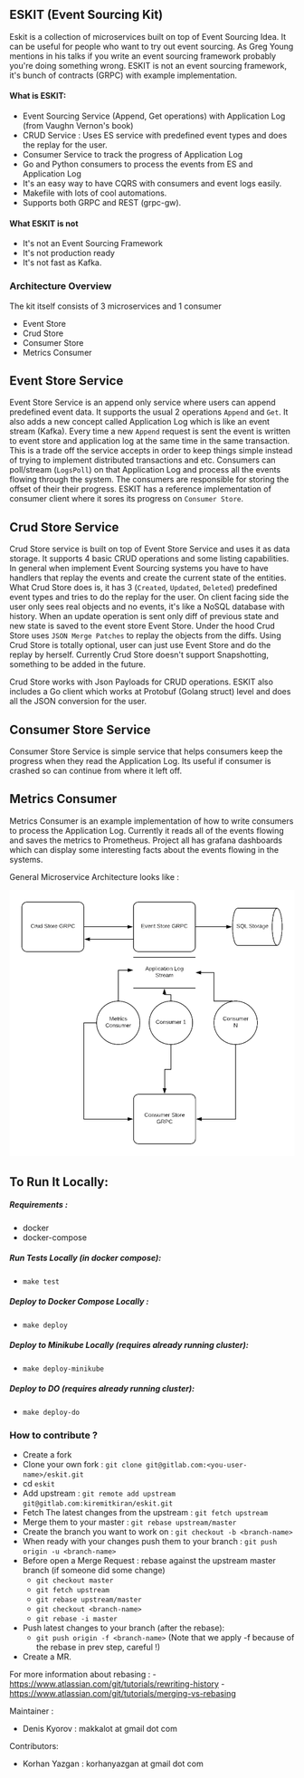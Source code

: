 ## ESKIT (Event Sourcing Kit)

Eskit is a collection of microservices built on top of Event Sourcing Idea. It can be useful
for people who want to try out event sourcing. As Greg Young mentions in his talks if you write an event sourcing framework probably 
you're doing something wrong. ESKIT is not an event sourcing framework, it's bunch of contracts (GRPC) with example implementation. 


#### What is ESKIT:

- Event Sourcing Service (Append, Get operations) with Application Log (from Vaughn Vernon's book)
- CRUD Service : Uses ES service with predefined event types and does the replay for the user.
- Consumer Service to track the progress of Application Log
- Go and Python consumers to process the events from ES and Application Log
- It's an easy way to have CQRS with consumers and event logs easily.
- Makefile with lots of cool automations.
- Supports both GRPC and REST (grpc-gw). 


#### What ESKIT is not

- It's not an Event Sourcing Framework
- It's not production ready
- It's not fast as Kafka.


### Architecture Overview

The kit itself consists of 3 microservices and 1 consumer

- Event Store
- Crud Store
- Consumer Store
- Metrics Consumer

## Event Store Service

Event Store Service is an append only service where users can append predefined event data. It supports the usual
2 operations `Append` and `Get`. It also adds a new concept called Application Log which is like an event stream (Kafka).
Every time a new `Append` request is sent the event is written to event store and application log at the same time in the 
same transaction. This is a trade off the service accepts in order to keep things simple instead of trying to implement
distributed transactions and etc. Consumers can poll/stream (`LogsPoll`) on that Application Log and process all the events flowing through
the system. The consumers are responsible for storing the offset of their their progress. ESKIT has a reference implementation of 
consumer client where it sores its progress on `Consumer Store`.


## Crud Store Service

Crud Store service is built on top of Event Store Service and uses it as data storage. It supports 4 basic CRUD operations
and some listing capabilities. In general when implement Event Sourcing systems you have to have handlers that replay the events and create the 
current state of the entities. What Crud Store does is, it has 3 (`Created`, `Updated`, `Deleted`) predefined event types and tries to do the replay for the user.
On client facing side the user only sees real objects and no events, it's like a NoSQL database with history. When an update operation is
sent only diff of previous state and new state is saved to the event store Event Store. Under the hood Crud Store uses `JSON Merge Patches` to replay the objects from 
the diffs. Using Crud Store is totally optional, user can just use Event Store and do the replay by herself. 
Currently Crud Store doesn't support Snapshotting, something to be added in the future.

Crud Store works with Json Payloads for CRUD operations. ESKIT also includes a Go client which works at Protobuf (Golang struct)
level and does all the JSON conversion for the user.


## Consumer Store Service

Consumer Store Service is simple service that helps consumers keep the progress when they read the Application Log.
Its useful if consumer is crashed so can continue from where it left off.


## Metrics Consumer

Metrics Consumer is an example implementation of how to write consumers to process the Application Log.
Currently it reads all of the events flowing and saves the metrics to Prometheus. Project all has grafana dashboards
which can display some interesting facts about the events flowing in the systems.

General Microservice Architecture looks like :

![architecture](docs/images/arch.png)


 
## To Run It Locally:

##### Requirements :
- docker
- docker-compose

##### Run Tests Locally (in docker compose):
- `make test`

##### Deploy to Docker Compose Locally  :
- `make deploy`

##### Deploy to Minikube Locally (requires already running cluster):
- `make deploy-minikube`

##### Deploy to DO (requires already running cluster):
- `make deploy-do`


### How to contribute ?

- Create a fork
- Clone your own fork : `git clone git@gitlab.com:<you-user-name>/eskit.git`
- cd `eskit`
- Add upstream : `git remote add upstream git@gitlab.com:kiremitkiran/eskit.git`
- Fetch The latest changes from the upstream : `git fetch upstream`
- Merge them to your master : `git rebase upstream/master`
- Create the branch you want to work on : `git checkout -b <branch-name>`
- When ready with your changes push them to your branch : `git push origin -u <branch-name>`
- Before open a Merge Request : rebase against the upstream master branch (if someone did some change)
    - `git checkout master`
    - `git fetch upstream`
    - `git rebase upstream/master`
    - `git checkout <branch-name>`
    - `git rebase -i master`
- Push latest changes to your branch (after the rebase):
    - `git push origin -f <branch-name>` (Note that we apply -f because of the rebase in prev step, careful !)
- Create a MR.

For more information about rebasing :
    - https://www.atlassian.com/git/tutorials/rewriting-history
    - https://www.atlassian.com/git/tutorials/merging-vs-rebasing

Maintainer :
- Denis Kyorov   : makkalot at gmail dot com

Contributors:

- Korhan Yazgan  : korhanyazgan at gmail dot com

